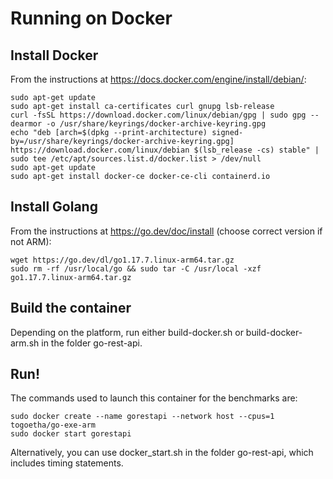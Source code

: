 # Running on Docker

## Install Docker

From the instructions at https://docs.docker.com/engine/install/debian/:

    sudo apt-get update
    sudo apt-get install ca-certificates curl gnupg lsb-release
    curl -fsSL https://download.docker.com/linux/debian/gpg | sudo gpg --dearmor -o /usr/share/keyrings/docker-archive-keyring.gpg
    echo "deb [arch=$(dpkg --print-architecture) signed-by=/usr/share/keyrings/docker-archive-keyring.gpg] https://download.docker.com/linux/debian $(lsb_release -cs) stable" | sudo tee /etc/apt/sources.list.d/docker.list > /dev/null
    sudo apt-get update
    sudo apt-get install docker-ce docker-ce-cli containerd.io
    
## Install Golang

From the instructions at https://go.dev/doc/install (choose correct version if not ARM): 

    wget https://go.dev/dl/go1.17.7.linux-arm64.tar.gz
    sudo rm -rf /usr/local/go && sudo tar -C /usr/local -xzf go1.17.7.linux-arm64.tar.gz

## Build the container

Depending on the platform, run either build-docker.sh or build-docker-arm.sh in the folder go-rest-api.

## Run!

The commands used to launch this container for the benchmarks are:

    sudo docker create --name gorestapi --network host --cpus=1 togoetha/go-exe-arm
    sudo docker start gorestapi
    
Alternatively, you can use docker_start.sh in the folder go-rest-api, which includes timing statements.

